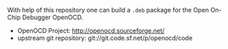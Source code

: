 
With help of this repository one can build a `.deb` package for the
Open On-Chip Debugger OpenOCD.

* OpenOCD Project: http://openocd.sourceforge.net/
* upstream git repository: git://git.code.sf.net/p/openocd/code

